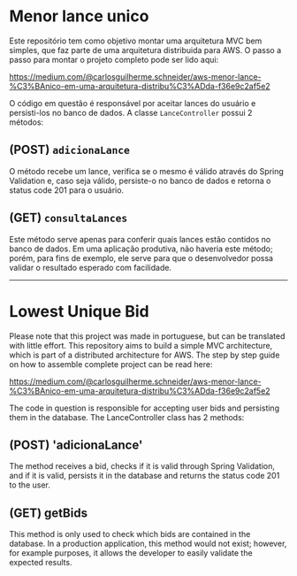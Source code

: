# Menor lance unico

Este repositório tem como objetivo montar uma arquitetura MVC bem simples, que faz parte de uma arquitetura distribuida para AWS. O passo a passo para montar o projeto completo pode ser lido aqui:

https://medium.com/@carlosguilherme.schneider/aws-menor-lance-%C3%BAnico-em-uma-arquitetura-distribu%C3%ADda-f36e9c2af5e2

O código em questão é responsável por aceitar lances do usuário e persisti-los no banco de dados. A classe `LanceController` possui 2 métodos:

## (POST) `adicionaLance`
O método recebe um lance, verifica se o mesmo é válido através do Spring Validation e, caso seja válido, persiste-o no banco de dados e retorna o status code 201 para o usuário.

## (GET) `consultaLances`
Este método serve apenas para conferir quais lances estão contidos no banco de dados. Em uma aplicação produtiva, não haveria este método; porém, para fins de exemplo, ele serve para que o desenvolvedor possa validar o resultado esperado com facilidade.


----------------------------------------------------------------------------------------

# Lowest Unique Bid
Please note that this project was made in portuguese, but can be translated with little effort.
This repository aims to build a simple MVC architecture, which is part of a distributed architecture for AWS. The step by step guide on how to assemble complete project can be read here:

https://medium.com/@carlosguilherme.schneider/aws-menor-lance-%C3%BAnico-em-uma-arquitetura-distribu%C3%ADda-f36e9c2af5e2

The code in question is responsible for accepting user bids and persisting them in the database. The LanceController class has 2 methods:

## (POST) 'adicionaLance'
The method receives a bid, checks if it is valid through Spring Validation, and if it is valid, persists it in the database and returns the status code 201 to the user.

## (GET) getBids
This method is only used to check which bids are contained in the database. In a production application, this method would not exist; however, for example purposes, it allows the developer to easily validate the expected results.
